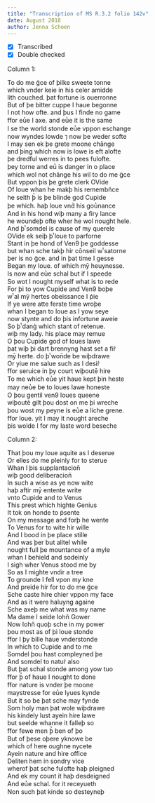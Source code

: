 ```yaml
---
title: "Transcription of MS R.3.2 folio 142v"
date: August 2018
author: Jenna Schoen
---
```

- [x] Transcribed
- [x] Double checked

Column 1:

To do me g̃ce of þilke sweete tonne  
which vnder keie in his celer amidde  
lith couched. þat fortune is ouerronne  
But of þe bitter cuppe I haue begonne  
I not how ofte. and þus I finde no game  
ffor eu̔e I axe. and eu̔e it is the same  
I se the world stonde eu̔e vppon eschange  
now wyndes lowde ⁊ now þe weder softe  
I may sen ek þe grete moone chānge  
and þing which now is lowe is eft alofte  
þe dredful werres in to pees fulofte.    
þey torne and eu̔ is danger in o place   
which wol not chānge his wil to do me g̃ce  
But vppon þis þe grete clerk OVide  
Of loue whan he makþ his remembñce  
he seith þ̔ is þe blinde god Cupide  
þe which. haþ loue vnd̉ his gou̔nance  
And in his hond wiþ many a firy lance  
he woundeþ ofte wher he wol nought hele.  
And þͭ somdel is cause of my querele  
OVide ek seiþ þͭ loue to parforne  
Stant in þe hond of Ven9 þe goddesse  
but whan sche takþ hir cōnseil wͭ satorne  
þer is no g̃ce. and in þat time I gesse  
Began my loue. of which mȳ heuynesse.  
Is now and eu̔e schal but if I speede  
So wot I nought myself what is to rede  
For þi to yow Cupide and Ven9 boþe  
wͭ al mȳ hertes obeissance I p̉ie    
If ye were atte ferste time wroþe  
whan I began to loue as I yow seye   
now stynte and do þis infortune aweie    
So þͭ dang̉ which stant of retenue.  
wiþ my lady. his place may remue  
O þou Cupide god of loues lawe  
þat wiþ þi dart brennyng hast set a fir̉    
mȳ herte. do þͭ won̄de be wiþdrawe  
Or yiue me salue such as I desir̉  
ffor seruice in þy court wiþoutē hire  
To me which eu̔e yit haue kept þin heste  
may neu̔e be to loues lawe honeste  
O þou gentil ven9 loues queene  
wiþoutē gilt þou dost on me þi wreche  
þou wost my peyne is eu̔e a liche grene.  
ffor loue. yit I may it nought areche  
þis wolde I for my laste word beseche  

Column 2:

That þou my loue aquite as I deserue  
Or elles do me pleinly for to sterue  
Whan I þis supplantacion̄  
wiþ good deliberacion̄  
In such a wise as ye now wite  
haþ aftir mȳ entente write  
vnto Cupide and to Venus  
This prest which highte Genius  
It tok on honde to p̉sente  
On my message and forþ he wente  
To Venus for to wite hir wille  
And I bood in þe place stille  
And was þer but alitel while  
nought full þe mountance of a myle  
whan I behield and sodeinly  
I sigh wher Venus stood me by   
So as I mighte vndir a tree  
To grounde I fell vpon my kne  
And preide hir for to do me g̃ce  
Sche caste hire chier vppon my face  
And as it were haluyng againe  
Sche axeþ me what was my name  
Ma dame I seide Iohñ Gower  
Now Iohñ quoþ sche in my power  
þou most as of þi loue stonde  
ffor I þy bille haue vnderstonde  
In which to Cupide and to me  
Somdel þou hast compleyned þe  
And somdel to natur̉ also  
But þat schal stonde among yow tuo  
ffor þ̔ of haue I nought to done  
ffor nature is vnder þe moone  
maystresse for eu̔e lyues kynde  
But it so be þat sche may fynde  
Som holy man þat wole wiþdrawe  
his kindely lust ayein hire lawe   
but seelde whanne it falleþ so  
ffor fewe men þ̔ ben of þo  
But of þese oþere yknowe be  
which of here oughne nycete  
Ayein nature and hire office  
Deliten hem in sondry vice  
wherof þat sche fulofte haþ pleigned  
And ek my count it haþ desdeigned  
And eu̔e schal. for it receyueth  
Non such þat kinde so desteyneþ  
